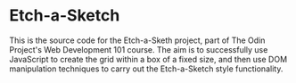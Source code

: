 <h1>Etch-a-Sketch</h1>  
This is the source code for the Etch-a-Sketh project, part of The Odin Project's Web Development 101 course. The aim is to successfully use JavaScript to create the grid within a box of a fixed size, and then use DOM manipulation techniques to carry out the Etch-a-Sketch style functionality.
